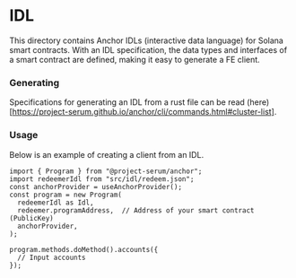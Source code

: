 # IDL

This directory contains Anchor IDLs (interactive data language) for Solana smart contracts. With an IDL specification, the data types and interfaces of a smart contract are defined, making it easy to generate a FE client.

### Generating

Specifications for generating an IDL from a rust file can be read (here)[https://project-serum.github.io/anchor/cli/commands.html#cluster-list].

### Usage

Below is an example of creating a client from an IDL.

```
import { Program } from "@project-serum/anchor";
import redeemerIdl from "src/idl/redeem.json";
const anchorProvider = useAnchorProvider();
const program = new Program(
  redeemerIdl as Idl,
  redeemer.programAddress,  // Address of your smart contract (PublicKey)
  anchorProvider,
);

program.methods.doMethod().accounts({
  // Input accounts
});

```
